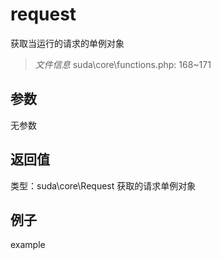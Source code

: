 # request
获取当运行的请求的单例对象
> *文件信息* suda\core\functions.php: 168~171

## 参数

无参数

## 返回值
类型：suda\core\Request
 获取的请求单例对象

## 例子

example